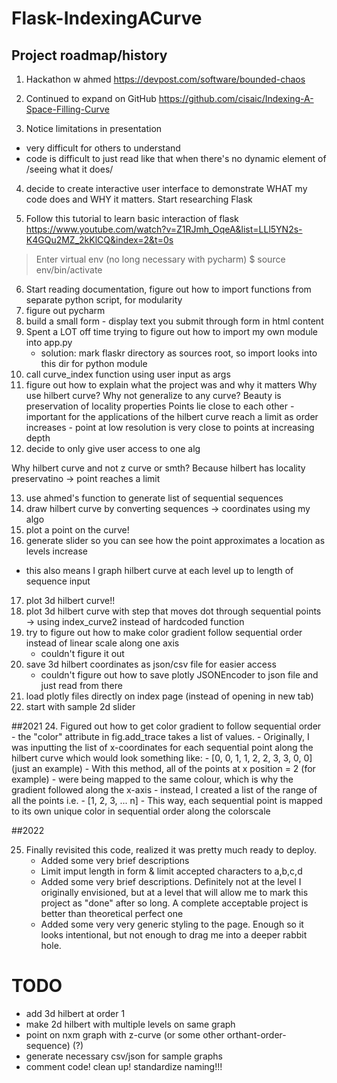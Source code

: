# Flask-IndexingACurve

Project roadmap/history
-----------------------
1. Hackathon w ahmed
https://devpost.com/software/bounded-chaos

2. Continued to expand on GitHub
https://github.com/cisaic/Indexing-A-Space-Filling-Curve

3. Notice limitations in presentation 
- very difficult for others to understand
- code is difficult to just read like that when there's no dynamic element of /seeing what it does/

4. decide to create interactive user interface to demonstrate WHAT my code does and WHY it matters. Start researching Flask

5. Follow this tutorial to learn basic interaction of flask
https://www.youtube.com/watch?v=Z1RJmh_OqeA&list=LLl5YN2s-K4GQu2MZ_2kKlCQ&index=2&t=0s 
> Enter virtual env (no long necessary with pycharm) 
$ source env/bin/activate 

6. Start reading documentation, figure out how to import functions from separate python script, for modularity
7. figure out pycharm
8. build a small form - display text you submit through form in html content
9. Spent a LOT off time trying to figure out how to import my own module into app.py
    * solution: mark flaskr directory as sources root, so import looks into this dir for python module
10. call curve_index function using user input as args
11. figure out how to explain what the project was and why it matters 
Why use hilbert curve? Why not generalize to any curve? 
Beauty is preservation of locality properties
Points lie close to each other - important for the applications of the hilbert curve
reach a limit as order increases - point at low resolution is very close to points at increasing depth
12. decide to only give user access to one alg

Why hilbert curve and not z curve or smth? Because hilbert has locality preservatino -> point reaches a limit

13. use ahmed's function to generate list of sequential sequences 
14. draw hilbert curve by converting sequences -> coordinates using my algo
15. plot a point on the curve!
16. generate slider so you can see how the point approximates a location as levels increase
- this also means I graph hilbert curve at each level up to length of sequence input
17. plot 3d hilbert curve!!
18. plot 3d hilbert curve with step that moves dot through sequential points
-> using index_curve2 instead of hardcoded function
19. try to figure out how to make color gradient follow sequential order instead of linear scale along one axis
    - couldn't figure it out
21. save 3d hilbert coordinates as json/csv file for easier access
    - couldn't figure out how to save plotly JSONEncoder to json file and just read from there
22. load plotly files directly on index page (instead of opening in new tab)
23. start with sample 2d slider

##2021
24. Figured out how to get color gradient to follow sequential order 
    - the "color" attribute in fig.add_trace takes a list of values. 
    - Originally, I was inputting the list of x-coordinates for each sequential point along the hilbert curve
      which would look something like:
    - [0, 0, 1, 1, 2, 2, 3, 3, 0, 0] (just an example)
    - With this method, all of the points at x position = 2 (for example)
    - were being mapped to the same colour, which is why the gradient followed along the x-axis
    - instead, I created a list of the range of all the points i.e.
    - [1, 2, 3, ... n]
    - This way, each sequential point is mapped to its own unique color in sequential order along the colorscale
    
##2022

25. Finally revisited this code, realized it was pretty much ready to deploy.
    - Added some very brief descriptions
    - Limit imput length in form & limit accepted characters to a,b,c,d
    - Added some very brief descriptions. Definitely not at the level I originally envisioned, but at a level that will allow me to mark this project as "done" after so long. A complete acceptable project is better than theoretical perfect one
    - Added some very very generic styling to the page. Enough so it looks intentional, but not enough to drag me into a deeper rabbit hole.

# TODO 
- add 3d hilbert at order 1
- make 2d hilbert with multiple levels on same graph
- point on nxm graph with z-curve (or some other orthant-order-sequence) (?)
- generate necessary csv/json for sample graphs
- comment code! clean up! standardize naming!!!

